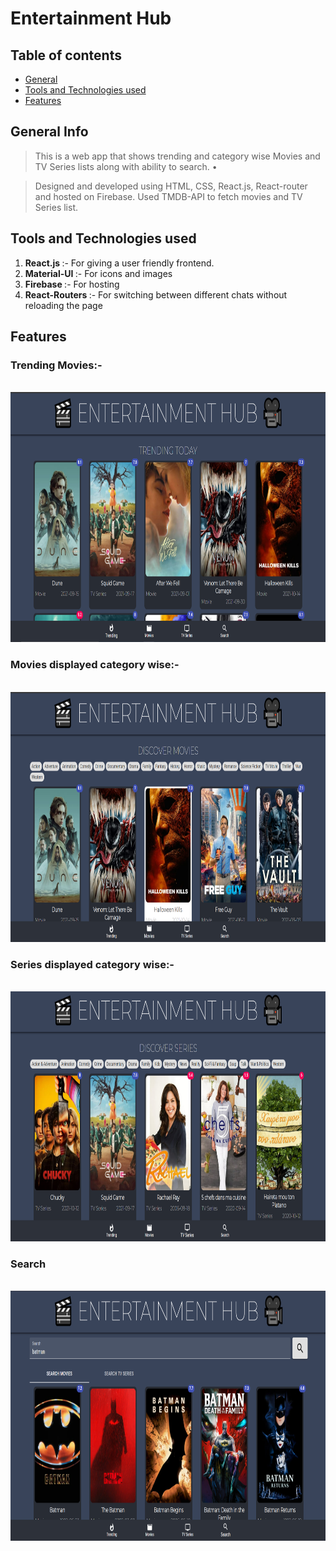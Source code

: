 # Entertainment Hub

## Table of contents

- [General ](#general-info)
- [Tools and Technologies used](#tools-and-technologies-used)
- [Features](#features)

## General Info

> This is a web app that shows trending and category wise Movies and TV Series lists along with ability to search. •

> Designed and developed using HTML, CSS, React.js, React-router and hosted on Firebase. Used TMDB-API to fetch movies and TV Series list.

## Tools and Technologies used

1. <b>React.js </b> :- For giving a user friendly frontend.
2. <b> Material-UI </b> :- For icons and images
3. <b> Firebase </b> :- For hosting
4. <b> React-Routers </b> :- For switching between different chats without reloading the page

## Features

### Trending Movies:-
<br>
<img src="screenshots/home.png" alt="Smiley face" width = "700"  height = "400">

### Movies displayed category wise:-
<br>
<img src="screenshots/movies.png" alt="Smiley face" width = "700"  height = "400">

### Series displayed category wise:-
<br>
<img src="screenshots/series.png" alt="Smiley face" width = "700"  height = "400">

### Search
<br>
<img src="screenshots/search.png" alt="Smiley face" width = "700"  height = "400">
